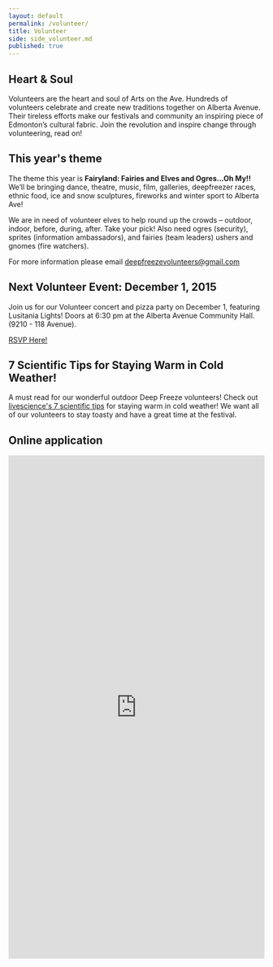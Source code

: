 ```yaml
---
layout: default
permalink: /volunteer/
title: Volunteer
side: side_volunteer.md
published: true
---
```



## Heart & Soul

Volunteers are the heart and soul of Arts on the Ave. Hundreds of volunteers celebrate and create new traditions together on Alberta Avenue. Their tireless efforts make our festivals and community an inspiring piece of Edmonton’s cultural fabric. Join the revolution and inspire change through volunteering, read on!

## This year's theme

The theme this year is **Fairyland: Fairies and Elves and Ogres...Oh My!!** We’ll be bringing dance, theatre, music, film, galleries, deepfreezer races, ethnic food, ice and snow sculptures, fireworks and winter sport to Alberta Ave!

We are in need of volunteer elves to help round up the crowds – outdoor, indoor, before, during, after. Take your pick! Also need ogres (security), sprites (information ambassadors), and fairies (team leaders) ushers and gnomes (fire watchers).

For more information please email <deepfreezevolunteers@gmail.com>

## Next Volunteer Event: December 1, 2015

Join us for our Volunteer concert and pizza party on December 1, featuring Lusitania Lights! Doors at 6:30 pm at the Alberta Avenue Community Hall. (9210 - 118 Avenue). 

[RSVP Here!](https://www.eventbrite.ca/e/deep-freeze-volunteer-concertpizza-party-tickets-19661693655?utm_term=eventurl_text)


## 7 Scientific Tips for Staying Warm in Cold Weather!

A must read for our wonderful outdoor Deep Freeze volunteers! Check out [livescience's 7 scientific tips](http://www.livescience.com/49050-staying-warm-scientific-tips.html) for staying warm in cold weather! We want all of our volunteers to stay toasty and have a great time at the festival.  

## Online application

<iframe width="100%" height="991" frameborder="0" marginheight="0" marginwidth="0" src="https://docs.google.com/forms/d/1pxWU3HT3tOHwqBLgx8C99XQnOlmgUyuPN2aIz7IbW6Y/viewform?embedded=true"></iframe>
